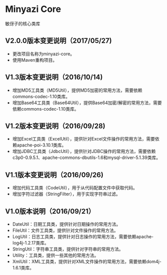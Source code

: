 # Minyazi Core
敏伢子的核心类库

## V2.0.0版本变更说明（2017/05/27)
* 更改项目名称为minyazi-core。
* 使用Maven重构项目。

## V1.3版本变更说明（2016/10/14)
* 增加MD5工具类（MD5Util），提供MD5加密的常用方法，需要依赖commons-codec-1.10类库。
* 增加Base64工具类（Base64Util），提供Base64加密/解密的常用方法，需要依赖commons-codec-1.10类库。

## V1.2版本变更说明（2016/09/28)
* 增加Excel工具类（ExcelUtil），提供针对Excel文件操作的常用方法，需要依赖apache-poi-3.10.1类库。
* 增加JDBC工具类（JdbcUtil），提供针对JDBC操作的常用方法，需要依赖c3p0-0.9.5.1、apache-commons-dbutils-1.6和mysql-driver-5.1.39类库。

## V1.1版本变更说明（2016/09/26)
* 增加代码工具类（CodeUtil），用于从代码配置文件中获取代码。
* 增加字符过滤器（StringFilter），用于实现字符串过滤。

## V1.0版本说明（2016/09/21）
* DateUtil：日期工具类，提供针对日期操作的常用方法。
* FileUtil：文件工具类，提供针对文件操作的常用方法。
* LogUtil：日志工具类，提供针对日志操作的常用方法，需要依赖apache-log4j-1.2.17类库。
* StringUtil：字符串工具类，提供针对字符串的常用方法。
* Utility：工具类，提供一些其他的常用方法。
* XmlUtil：XML工具类，提供针对XML文件操作的常用方法，需要依赖dom4j-1.6.1类库。
